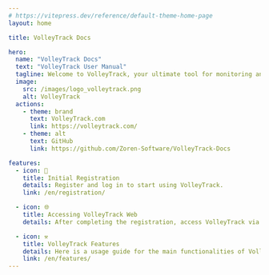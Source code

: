 ```yaml
---
# https://vitepress.dev/reference/default-theme-home-page
layout: home

title: VolleyTrack Docs

hero:
  name: "VolleyTrack Docs"
  text: "VolleyTrack User Manual"
  tagline: Welcome to VolleyTrack, your ultimate tool for monitoring and managing volleyball statistics. This manual will guide you through the use of the main functionalities of the tool.
  image:
    src: /images/logo_volleytrack.png
    alt: VolleyTrack
  actions:
    - theme: brand
      text: VolleyTrack.com
      link: https://volleytrack.com/
    - theme: alt
      text: GitHub
      link: https://github.com/Zoren-Software/VolleyTrack-Docs

features:
  - icon: 📝
    title: Initial Registration
    details: Register and log in to start using VolleyTrack.
    link: /en/registration/

  - icon: 🌐
    title: Accessing VolleyTrack Web
    details: After completing the registration, access VolleyTrack via your browser.

  - icon: ⚒️
    title: VolleyTrack Features
    details: Here is a usage guide for the main functionalities of VolleyTrack.
    link: /en/features/
---
```

